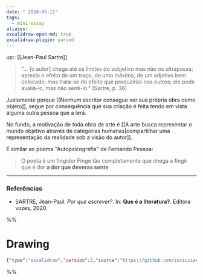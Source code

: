 ```yaml
---
date: " 2024-05-11"
tags:
  - mini-essay
aliases: 
excalidraw-open-md: true
excalidraw-plugin: parsed
---
```


up:: [[Jean-Paul Sartre]]

> "... [o autor] chega até os limites do subjetivo mas não os ultrapassa; aprecia o efeito de um traço, de uma máxima, de um adjetivo bem colocado; mas trata-se do efeito que produzirão nos outros; ele pode avaliá-lo, mas não senti-lo." (Sartre, p. 36)

Justamente porque [[Nenhum escritor consegue ver sua própria obra como objeto]], segue por consequência que sua criação é feita tendo em vista alguma outra pessoa que a lerá. 

No fundo, a motivação de toda obra de arte é [[A arte busca representar o mundo objetivo através de categorias humanas|compartilhar uma representação da realidade sob a visão do autor]].

É similar ao poema "Autopsicografia" de Fernando Pessoa:
> O poeta é um fingidor
> Finge tão completamente
> que chega a fingir que é dor
> **a dor que deveras sente**

---
### Referências
- SARTRE, Jean-Paul. *Por que escrever?*. In: **Que é a literatura?**. Editora vozes, 2020.

%%
# Drawing
```json
{"type":"excalidraw","version":2,"source":"https://github.com/zsviczian/obsidian-excalidraw-plugin/releases/tag/2.1.5","elements":[],"appState":{"gridSize":null,"viewBackgroundColor":"#ffffff"}}
```
%%